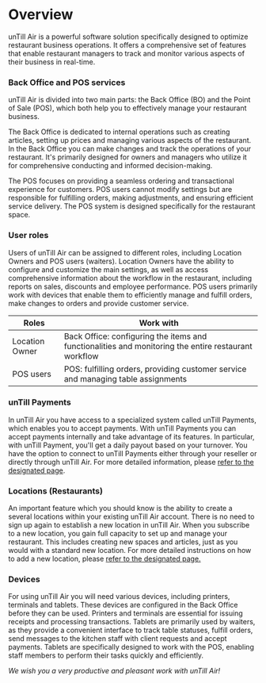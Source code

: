# Overview

unTill Air is a powerful software solution specifically designed to optimize restaurant business operations. It offers a comprehensive set of features that enable restaurant managers to track and monitor various aspects of their business in real-time.

### Back Office and POS services

unTill Air is divided into two main parts: the Back Office (BO) and the Point of Sale (POS), which both help you to effectively manage your restaurant business.&#x20;

The Back Office is dedicated to internal operations such as creating articles, setting up prices and managing various aspects of the restaurant. In the Back Office you can make changes and track the operations of your restaurant. It's primarily designed for owners and managers who utilize it for comprehensive conducting and informed decision-making.

The POS focuses on providing a seamless ordering and transactional experience for customers. POS users cannot modify settings but are responsible for fulfilling orders, making adjustments, and ensuring efficient service delivery. The POS system is designed specifically for the restaurant space.

### User roles&#x20;

Users of unTill Air can be assigned to different roles, including Location Owners and POS users (waiters). Location Owners have the ability to configure and customize the main settings, as well as access comprehensive information about the workflow in the restaurant, including reports on sales, discounts and employee performance. POS users primarily work with devices that enable them to efficiently manage and fulfill orders, make changes to orders and provide customer service.

| Roles          | Work with                                                                                            |
| -------------- | ---------------------------------------------------------------------------------------------------- |
| Location Owner | Back Office: configuring the items and functionalities and monitoring the entire restaurant workflow |
| POS users      | POS: fulfilling orders, providing customer service and managing table assignments                    |

### unTill Payments

In unTill Air you have access to a specialized system called unTill Payments, which enables you to accept payments. With unTill Payments you can accept payments internally and take advantage of its features. In particular, with unTill Payment, you'll get a daily payout based on your turnover. You have the option to connect to unTill Payments either through your reseller or directly through unTill Air. For more detailed information, please [refer to the designated page](../untill-payments.md).&#x20;

### Locations (Restaurants)

An important feature which you should know is the ability to create a several locations within your existing unTill Air account. There is no need to sign up again to establish a new location in unTill Air. When you subscribe to a new location, you gain full capacity to set up and manage your restaurant. This includes creating new spaces and articles, just as you would with a standard new location. For more detailed instructions on how to add a new location, please [refer to the designated page.](../features/locations/add-new-location.md)

### Devices

For using unTill Air you will need various devices, including printers, terminals and tablets. These devices are configured in the Back Office before they can be used. Printers and terminals are essential for issuing receipts and processing transactions. Tablets are primarily used by waiters, as they provide a convenient interface to track table statuses, fulfill orders, send messages to the kitchen staff with client requests and accept payments. Tablets are specifically designed to work with the POS, enabling staff members to perform their tasks quickly and efficiently.

_We wish you a very productive and pleasant work with unTill Air!_
